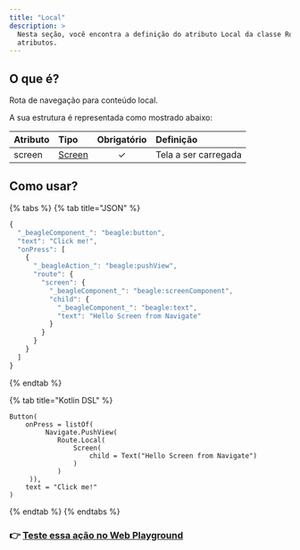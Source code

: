 ```yaml
---
title: "Local"
description: >
  Nesta seção, você encontra a definição do atributo Local da classe Route e seus
  atributos.
---
```


## O que é? <a id="definicao"></a>

Rota de navegação para conteúdo local.

A sua estrutura é representada como mostrado abaixo:

| **Atributo** | **Tipo** | Obrigatório | **Definição** |
| :--- | :--- | :---: | :--- |
| screen | [Screen](../../../screen/) | ✓  | Tela a ser carregada |

## Como usar?

{% tabs %}
{% tab title="JSON" %}
```javascript
{
  "_beagleComponent_": "beagle:button",
  "text": "Click me!",
  "onPress": [
    {
      "_beagleAction_": "beagle:pushView",
      "route": {
        "screen": {
          "_beagleComponent_": "beagle:screenComponent",
          "child": {
            "_beagleComponent_": "beagle:text",
            "text": "Hello Screen from Navigate"
          }
        }
      }
    }
  ]
}
```
{% endtab %}

{% tab title="Kotlin DSL" %}
```
Button(
    onPress = listOf(
         Navigate.PushView(
            Route.Local(
                Screen(
                    child = Text("Hello Screen from Navigate")
                )
            )
     )),
    text = "Click me!"
)
```
{% endtab %}
{% endtabs %}

### 👉 [Teste essa ação no Web Playground](https://beagle-playground.netlify.app/#/demo/default-components/button.json)

